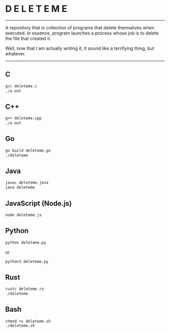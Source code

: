 # D E L E T E   M E
---
A repository that is collection of programs that delete themselves when executed. 
In essence, program launches a process whose job is to delete the file that created it.

Well, now that I am actually writing it, it sound like a terrifying thing, but whatever.

---

## C 
```bash
gcc deleteme.c
./a.out
```

## C++
```bash
g++ deleteme.cpp
./a.out
```

## Go 
```bash
go build deleteme.go
./deleteme
```

## Java
```bash
javac deleteme.java
java deleteme
```

## JavaScript (Node.js) 
```bash
node deleteme.js
```

## Python 
```bash
python deleteme.py
```
or
```bash
python3 deleteme.py
```

## Rust 
```bash
rustc deleteme.rs
./deleteme
```

## Bash
```
chmod +x deleteme.sh
./deleteme.sh
```